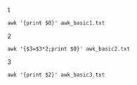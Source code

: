 1

```
awk '{print $0}' awk_basic1.txt
```

2

```
awk '{$3=$3*2;print $0}' awk_basic2.txt
```

3

```
awk '{print $2}' awk_basic3.txt
```

